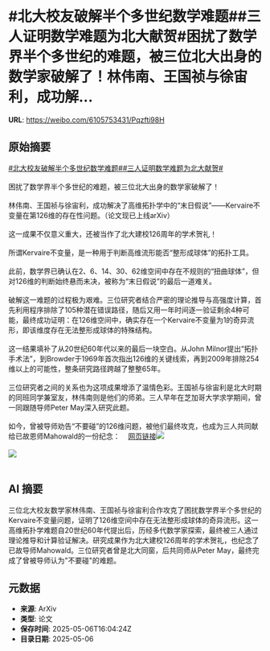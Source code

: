 # #北大校友破解半个多世纪数学难题##三人证明数学难题为北大献贺#困扰了数学界半个多世纪的难题，被三位北大出身的数学家破解了！林伟南、王国祯与徐宙利，成功解...

**URL**: https://weibo.com/6105753431/Pqzfti98H

## 原始摘要

<a href="https://m.weibo.cn/search?containerid=231522type%3D1%26t%3D10%26q%3D%23%E5%8C%97%E5%A4%A7%E6%A0%A1%E5%8F%8B%E7%A0%B4%E8%A7%A3%E5%8D%8A%E4%B8%AA%E5%A4%9A%E4%B8%96%E7%BA%AA%E6%95%B0%E5%AD%A6%E9%9A%BE%E9%A2%98%23&amp;extparam=%23%E5%8C%97%E5%A4%A7%E6%A0%A1%E5%8F%8B%E7%A0%B4%E8%A7%A3%E5%8D%8A%E4%B8%AA%E5%A4%9A%E4%B8%96%E7%BA%AA%E6%95%B0%E5%AD%A6%E9%9A%BE%E9%A2%98%23" data-hide=""><span class="surl-text">#北大校友破解半个多世纪数学难题#</span></a><a href="https://m.weibo.cn/search?containerid=231522type%3D1%26t%3D10%26q%3D%23%E4%B8%89%E4%BA%BA%E8%AF%81%E6%98%8E%E6%95%B0%E5%AD%A6%E9%9A%BE%E9%A2%98%E4%B8%BA%E5%8C%97%E5%A4%A7%E7%8C%AE%E8%B4%BA%23&amp;extparam=%23%E4%B8%89%E4%BA%BA%E8%AF%81%E6%98%8E%E6%95%B0%E5%AD%A6%E9%9A%BE%E9%A2%98%E4%B8%BA%E5%8C%97%E5%A4%A7%E7%8C%AE%E8%B4%BA%23" data-hide=""><span class="surl-text">#三人证明数学难题为北大献贺#</span></a><br><br>困扰了数学界半个多世纪的难题，被三位北大出身的数学家破解了！<br><br>林伟南、王国祯与徐宙利，成功解决了高维拓扑学中的“末日假说”——Kervaire不变量在第126维的存在性问题。（论文现已上线arXiv）<br><br>这一成果不仅意义重大，还被当作了北大建校126周年的学术贺礼！<br><br>所谓Kervaire不变量，是一种用于判断高维流形能否“整形成球体”的拓扑工具。<br><br>此前，数学界已确认在2、6、14、30、62维空间中存在不规则的“扭曲球体”，但对126维的判断始终悬而未决，被称为“末日假说”的最后一道难关。<br><br>破解这一难题的过程极为艰难。三位研究者结合严密的理论推导与高强度计算，首先利用程序排除了105种潜在错误路径，随后又用一年时间逐一验证剩余4种可能，最终成功证明：在126维空间中，确实存在一个Kervaire不变量为1的奇异流形，即该维度存在无法整形成球体的特殊结构。<br><br>这一结果填补了从20世纪60年代以来的最后一块空白。从John Milnor提出“拓扑手术法”，到Browder于1969年首次指出126维的关键线索，再到2009年排除254维以上的可能性，整条研究路径跨越了整整65年。<br><br>三位研究者之间的关系也为这项成果增添了温情色彩。王国祯与徐宙利是北大时期的同班同学兼室友，林伟南则是他们的师弟。三人早年在芝加哥大学求学期间，曾一同跟随导师Peter May深入研究此题。<br><br>如今，曾被导师劝告“不要碰”的126维问题，被他们最终攻克，也成为三人共同献给已故恩师Mahowald的一份纪念：<a href="https://weibo.cn/sinaurl?u=https%3A%2F%2Fmp.weixin.qq.com%2Fs%2F_3xUh74-dVNmp7tGFubflA" data-hide=""><span class="url-icon"><img style="width: 1rem;height: 1rem" src="https://h5.sinaimg.cn/upload/2015/09/25/3/timeline_card_small_web_default.png" referrerpolicy="no-referrer"></span><span class="surl-text">网页链接</span></a><img style="" src="https://tvax1.sinaimg.cn/large/006Fd7o3gy1i15s8yn2joj30zk0c0wm2.jpg" referrerpolicy="no-referrer"><br><br><img style="" src="https://tvax1.sinaimg.cn/large/006Fd7o3gy1i15s90b2aej30rs0fk4ew.jpg" referrerpolicy="no-referrer"><br><br>

## AI 摘要

三位北大校友数学家林伟南、王国祯与徐宙利合作攻克了困扰数学界半个多世纪的Kervaire不变量问题，证明了126维空间中存在无法整形成球体的奇异流形。这一高维拓扑学难题自20世纪60年代提出后，历经多代数学家探索，最终被三人通过理论推导和计算验证解决。研究成果作为北大建校126周年的学术贺礼，也纪念了已故导师Mahowald。三位研究者曾是北大同窗，后共同师从Peter May，最终完成了曾被导师认为"不要碰"的难题。

## 元数据

- **来源**: ArXiv
- **类型**: 论文
- **保存时间**: 2025-05-06T16:04:24Z
- **目录日期**: 2025-05-06
